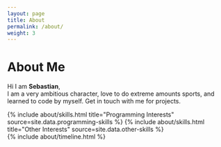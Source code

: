 ```yaml
---
layout: page
title: About
permalink: /about/
weight: 3
---
```


# **About Me**

Hi I am **Sebastian**,<br>
I am a very ambitious character, love to do extreme amounts sports, and learned to code by myself. Get in touch with me for projects.

<div class="row">
{% include about/skills.html title="Programming Interests" source=site.data.programming-skills %}
{% include about/skills.html title="Other Interests" source=site.data.other-skills %}
</div>

<div class="row">
{% include about/timeline.html %}
</div>
